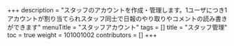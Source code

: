 +++
description = "スタッフのアカウントを作成・管理します。1ユーザにつき1アカウントが割り当てられスタッフ同士で日報のやり取りやコメントの読み書きができます"
menuTitle = "スタッフアカウント"
tags = []
title = "スタッフ管理"
toc = true
weight = 101001002
contributors = []
+++
